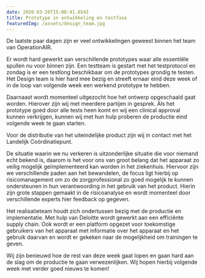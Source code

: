 ```yaml
---
date: 2020-03-26T15:08:41.654Z
title: Prototype in ontwikkeling en testfase
featuredImg: /assets/design_team.jpg
---
```

<!--StartFragment-->

De laatste paar dagen zijn er veel ontwikkelingen geweest binnen het team van OperationAIR.

Er wordt hard gewerkt aan verschillende prototypes waar alle essentiële spullen nu voor binnen zijn. Een testteam is gestart met het testprotocol en zondag is er een testlong beschikbaar om de prototypes grondig te testen. Het Design team is hier hard mee bezig en streeft ernaar eind deze week of in de loop van volgende week een werkend prototype te hebben.

Daarnaast wordt momenteel uitgezocht hoe het ontwerp opgeschaald gaat worden. Hierover zijn wij met meerdere partijen in gesprek. Als het prototype goed door alle tests heen komt en wij een clinical approval kunnen verkrijgen, kunnen wij met hun hulp proberen de productie eind volgende week te gaan starten.

Voor de distributie van het uiteindelijke product zijn wij in contact met het Landelijk Coördinatiepunt.

De situatie waarin we nu verkeren is uitzonderlijke situatie die voor niemand echt bekend is, daarom is het voor ons van groot belang dat het apparaat zo veilig mogelijk geïmplementeerd kan worden in het ziekenhuis. Hiervoor zijn we verschillende paden aan het bewandelen, de focus ligt hierbij op risicomanagement om zo de zorgprofessional zo goed mogelijk te kunnen ondersteunen in hun verantwoording in het gebruik van het product. Hierin zijn grote stappen gemaakt in de risicoanalyse en wordt momenteel door verschillende experts hier feedback op gegeven.

Het realisatieteam houdt zich ondertussen bezig met de productie en implementatie. Met hulp van Deloitte wordt gewerkt aan een efficiënte supply chain. Ook wordt er een platform opgezet voor toekomstige gebruikers van het apparaat met informatie over het apparaat en het gebruik daarvan en wordt er gekeken naar de mogelijkheid om trainingen te geven.

Wij zijn benieuwd hoe de rest van deze week gaat lopen en gaan hard aan de slag om de productie te gaan verwezenlijken. Wij hopen hierbij volgende week met verder goed nieuws te komen!



<!--EndFragment-->